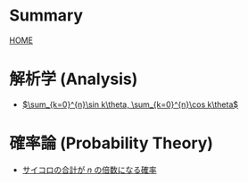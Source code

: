 # Summary

[HOME](./index.md)

# 解析学 (Analysis)

- [$\sum_{k=0}^{n}\sin k\theta, \sum_{k=0}^{n}\cos k\theta$](./analysis/sum_sin_cos.md)


# 確率論 (Probability Theory)

- [サイコロの合計が $n$ の倍数になる確率](./probability_and_statistics/dice.md)
